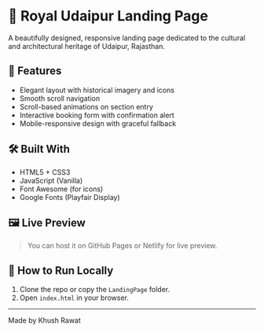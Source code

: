 # 🌟 Royal Udaipur Landing Page

A beautifully designed, responsive landing page dedicated to the cultural and architectural heritage of Udaipur, Rajasthan.

## 📌 Features

- Elegant layout with historical imagery and icons
- Smooth scroll navigation
- Scroll-based animations on section entry
- Interactive booking form with confirmation alert
- Mobile-responsive design with graceful fallback

## 🛠️ Built With

- HTML5 + CSS3
- JavaScript (Vanilla)
- Font Awesome (for icons)
- Google Fonts (Playfair Display)

## 🖼️ Live Preview

> You can host it on GitHub Pages or Netlify for live preview.

## 🚀 How to Run Locally

1. Clone the repo or copy the `LandingPage` folder.
2. Open `index.html` in your browser.

---

Made by Khush Rawat

